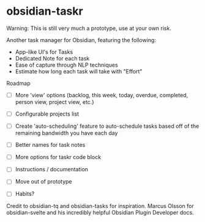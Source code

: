 # obsidian-taskr

Warning: This is still very much a prototype, use at your own risk.

Another task manager for Obsidian, featuring the following:
- App-like UI's for Tasks
- Dedicated Note for each task
- Ease of capture through NLP techniques
- Estimate how long each task will take with "Effort"

Roadmap
- [ ] More 'view' options (backlog, this week, today, overdue, completed, person view, project view, etc.)
- [ ] Configurable projects list
- [ ] Create 'auto-scheduling' feature to auto-schedule tasks based off of the remaining bandwidth you have each day
- [ ] Better names for task notes
- [ ] More options for taskr code block
- [ ] Instructions / documentation
- [ ] Move out of prototype
- [ ] Habits?


Credit to obsidian-tq and obsidian-tasks for inspiration. Marcus Olsson for obsidian-svelte and his incredibly helpful Obsidian Plugin Developer docs.